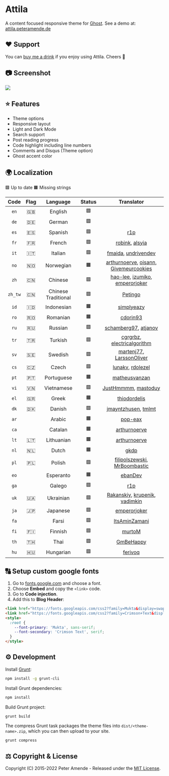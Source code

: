 # Attila

A content focused responsive theme for [Ghost](https://github.com/tryghost/ghost/). See a demo at: [attila.peteramende.de](https://attila.peteramende.de/)

## ♥️ Support

You can [buy me a drink](https://paypal.me/zutrinken) if you enjoy using Attila. Cheers 🍻

## 📷 Screenshot

<img src="https://raw.githubusercontent.com/zutrinken/attila/master/src/screenshot.png" />

## ⭐️ Features

* Theme options
* Responsive layout
* Light and Dark Mode
* Search support
* Post reading progress
* Code highlight including line numbers
* Comments and Disqus (Theme option)
* Ghost accent color

## 🌍 Localization

🟩 Up to date  🟧 Missing strings

| Code | Flag | Language | Status | Translator |
| :--: | :--: | :------: | :----: | :--------: |
| `en` | 🇬🇧 | English | 🟩 | |
| `de` | 🇩🇪 | German | 🟩 | |
| `es` | 🇪🇸 | Spanish | 🟩 | [r1p](https://github.com/r1p) |
| `fr` | 🇫🇷 | French | 🟩 | [robink](https://github.com/robink), [alsyia](https://github.com/alsyia) |
| `it` | 🇮🇹 | Italian | 🟩 | [fmaida](https://github.com/fmaida), [undrivendev](https://github.com/undrivendev) |
| `no` | 🇳🇴 | Norwegian | 🟧 | [arthurnoerve](https://github.com/arthurnoerve), [oisann](https://github.com/oisann), [Givemeurcookies](https://github.com/givemeurcookies) |
| `zh` | 🇨🇳 | Chinese | 🟩 | [hao-lee](https://github.com/hao-lee), [izumiko](https://github.com/izumiko), [emperorjoker](https://github.com/emperorjoker) |
| `zh_tw` | 🇨🇳 | Chinese Traditional | 🟩 | [Petingo](https://github.com/Petingo)
| `id` | 🇮🇩 | Indonesian | 🟧 | [simplyeazy](https://github.com/simplyeazy) |
| `ro` | 🇷🇴 | Romanian | 🟧 | [cdorin93](https://github.com/cdorin93) |
| `ru` | 🇷🇺 | Russian | 🟩 | [schamberg97](https://github.com/schamberg97), [atjanov](https://github.com/atjanov) |
| `tr` | 🇹🇷 | Turkish | 🟩 | [cgrgrbz](https://github.com/cgrgrbz), [electricalgorithm](https://github.com/electricalgorithm) |
| `sv` | 🇸🇪 | Swedish | 🟩 | [martenj77](https://github.com/martenj77), [LarssonOliver](https://github.com/LarssonOliver) |
| `cs` | 🇨🇿 | Czech | 🟩 | [lunakv](https://github.com/lunakv), [rdolezel](https://github.com/rdolezel) |
| `pt` | 🇵🇹 | Portuguese | 🟧 | [matheusvanzan](https://github.com/matheusvanzan) |
| `vi` | 🇻🇳 | Vietnamese | 🟩 | [JustHmmmm](https://github.com/justhmmmm), [mastoduy](https://github.com/mastoduy) |
| `el` | 🇬🇷 | Greek | 🟧 | [thiodordelis](https://github.com/thiodordelis) |
| `dk` | 🇩🇰 | Danish | 🟩 | [jmayntzhusen](https://github.com/jmayntzhusen), [tmlmt](https://github.com/tmlmt) |
| `ar` | | Arabic | 🟧 | [pop-eax](https://github.com/pop-eax) |
| `ca` | | Catalan | 🟧 | [arthurnoerve](https://github.com/arthurnoerve) |
| `lt` | 🇱🇹 | Lithuanian | 🟧 | [arthurnoerve](https://github.com/arthurnoerve) |
| `nl` | 🇳🇱 | Dutch | 🟧 | [gkdp](https://github.com/gkdp) |
| `pl` | 🇵🇱 | Polish | 🟩 | [filipolszewski](https://github.com/filipolszewski), [MrBoombastic](https://github.com/mrboombastic) |
| `eo` | | Esperanto | 🟧 | [ebanDev](https://github.com/ebanDev) |
| `ga` | | Galego | 🟩 | [r1p](https://github.com/r1p) |
| `uk` | 🇺🇦 | Ukrainian | 🟩 | [Rakanskiy](https://github.com/rakanskiy), [krupenik](https://github.com/krupenik), [vadimkin](https://github.com/vadimkin) |
| `ja` | 🇯🇵 | Japanese | 🟩 | [emperorjoker](https://github.com/emperorjoker) |
| `fa` | | Farsi | 🟩 | [ItsAminZamani](https://github.com/ItsAminZamani) |
| `fi` | 🇫🇮 | Finnish | 🟩 | [murtoM](https://github.com/murtoM) |
| `th` | 🇹🇭 | Thai | 🟩 | [GmBeHappy](https://github.com/GmBeHappy) |
| `hu` | 🇭🇺 | Hungarian | 🟩 | [ferivoq](https://github.com/ferivoq) |


## 🔠 Setup custom google fonts

1. Go to [fonts.google.com](https://fonts.google.com/) and choose a font.
2. Choose __Embed__ and copy the `<link>` code.
3. Go to __Code injection__.  
4. Add this to __Blog Header__:  
````html
<link href="https://fonts.googleapis.com/css2?family=Mukta&display=swap" rel="stylesheet">
<link href="https://fonts.googleapis.com/css2?family=Crimson+Text&display=swap" rel="stylesheet">
<style>
  :root {
    --font-primary: 'Mukta', sans-serif;
    --font-secondary: 'Crimson Text', serif;
  }
</style>
````

## ⚙️ Development

Install [Grunt](https://gruntjs.com/getting-started/):
````bash
npm install -g grunt-cli
````
Install Grunt dependencies:
````bash
npm install
````
Build Grunt project:
````bash
grunt build
````
The compress Grunt task packages the theme files into `dist/<theme-name>.zip`, which you can then upload to your site.
````bash
grunt compress
````
## ⚖️ Copyright & License

Copyright (C) 2015-2022 Peter Amende - Released under the [MIT License](https://github.com/zutrinken/attila/blob/master/LICENSE).
